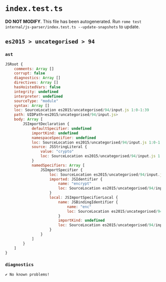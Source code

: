 # `index.test.ts`

**DO NOT MODIFY**. This file has been autogenerated. Run `rome test internal/js-parser/index.test.ts --update-snapshots` to update.

## `es2015 > uncategorised > 94`

### `ast`

```javascript
JSRoot {
	comments: Array []
	corrupt: false
	diagnostics: Array []
	directives: Array []
	hasHoistedVars: false
	integrity: undefined
	interpreter: undefined
	sourceType: "module"
	syntax: Array []
	loc: SourceLocation es2015/uncategorised/94/input.js 1:0-1:39
	path: UIDPath<es2015/uncategorised/94/input.js>
	body: Array [
		JSImportDeclaration {
			defaultSpecifier: undefined
			importKind: undefined
			namespaceSpecifier: undefined
			loc: SourceLocation es2015/uncategorised/94/input.js 1:0-1:39
			source: JSStringLiteral {
				value: "crypto"
				loc: SourceLocation es2015/uncategorised/94/input.js 1:31-1:39
			}
			namedSpecifiers: Array [
				JSImportSpecifier {
					loc: SourceLocation es2015/uncategorised/94/input.js 1:9-1:23
					imported: JSIdentifier {
						name: "encrypt"
						loc: SourceLocation es2015/uncategorised/94/input.js 1:9-1:16 (encrypt)
					}
					local: JSImportSpecifierLocal {
						name: JSBindingIdentifier {
							name: "enc"
							loc: SourceLocation es2015/uncategorised/94/input.js 1:20-1:23 (enc)
						}
						importKind: undefined
						loc: SourceLocation es2015/uncategorised/94/input.js 1:9-1:23
					}
				}
			]
		}
	]
}
```

### `diagnostics`

```
✔ No known problems!

```
